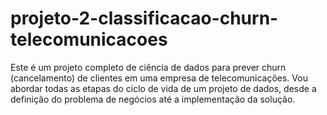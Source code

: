 # projeto-2-classificacao-churn-telecomunicacoes
Este é um projeto completo de ciência de dados para prever churn (cancelamento) de clientes em uma empresa de telecomunicações. Vou abordar todas as etapas do ciclo de vida de um projeto de dados, desde a definição do problema de negócios até a implementação da solução.
